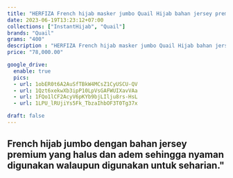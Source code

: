```yaml
---
title: "HERFIZA French hijab masker jumbo Quail Hijab bahan jersey premium"
date: 2023-06-19T13:23:12+07:00
collections: ["InstantHijab", "Quail"]
brands: "Quail"
grams: "400"
description : "HERFIZA French hijab masker jumbo Quail Hijab bahan jersey premium"
price: "78,000.00"

google_drive:
  enable: true
  pics:
  - url: 1obER0t6A2AuSfTBkW4MCsZ1CyUSCU-QV
  - url: 1Qzt6xekwXb3ipP10LpVsGAFWUIXavVAa
  - url: 1FQo1lCF2AcyV6pKYb9bjLIlju8rs-HsL
  - url: 1LPU_lRUjiYs5Fk_TbzaIhbOF3T0Tg37x

draft: false
---
```


French hijab jumbo dengan bahan jersey premium yang halus dan adem sehingga nyaman digunakan walaupun digunakan untuk seharian."
-------------    
 
